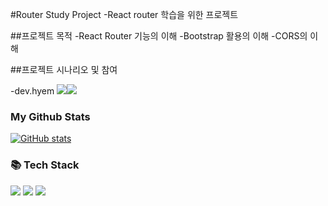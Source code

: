 
#Router Study Project
-React router 학습을 위한 프로젝트

##프로젝트 목적
-React Router 기능의 이해
-Bootstrap 활용의 이해
-CORS의 이해

##프로젝트 시나리오 및 참여

-dev.hyem
  <a href="mailto:devdev.hyem@gmail.com"><img src="https://img.shields.io/badge/Gmail-d14836?style=flat-square&logo=Gmail&logoColor=white&link=devdev.hyem0@gmail.com"/></a><a href="https://bead-tulip-a18.notion.site/hyem-s-dev-STUDY-75ffe819c7534a049b59871e6fe17dd4?pvs=4"><img src="https://img.shields.io/badge/Notion-000000?style=flat-square&logo=Notion&logoColor=white"/></a>



<h3> My Github Stats</h3>

[![GitHub stats](https://github-readme-stats.vercel.app/api?username=hyemdev&hide_title=true&show_icons=true&include_all_commits=true&disable_animations=true&theme=vue)](https://github.com/hyemdev)
</div>
<h3>📚 Tech Stack </h3>

  <img src="https://img.shields.io/badge/React-61DAFB?style=flat-square&logo=React&logoColor=white"/>
  <img src="https://img.shields.io/badge/Sass-CC6699?style=flat-square&logo=Sass&logoColor=white"/>
  <img src="https://img.shields.io/badge/Bootstrap-7952B3?style=flat-square&logo=Bootstrap&logoColor=white"/>
